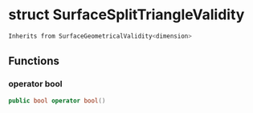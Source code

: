 # struct SurfaceSplitTriangleValidity


```cpp
Inherits from SurfaceGeometricalValidity<dimension>
```



## Functions

### operator bool

```cpp
public bool operator bool()
```




